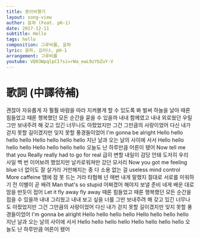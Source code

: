 ```yaml
---
title: 종이비행기
layout: song-view
author: 윤하 (Feat. pH-1)
date: 2017-12-11
subtitle: Hello
tags: hello
composition: 그루비룸, 윤하
lyric: 윤하, 김이나, pH-1
arrangement: 그루비룸
youtube: VQ03WpqlpCI?si=rWa_ewL9zYbZuY-V
---
```


# 歌詞 (中譯待補)

괜찮아 자유롭게
자 훨훨 바람을 따라
지켜볼게 할 수 있도록
봐 벌써 하늘을 날아
때론 힘들었고 때론 행복했던
모든 순간을 묻을 수 있을까
내내 함께였고 내내 외로웠던
우릴 그만 보내주려 해
갖고 있긴 너무나도 아팠었지만
그건 그만큼의 사랑이었어
다신 내가 걷지 못할 길이겠지만
잊지 못할 풍경들이었어
I'm gonna be alright
Hello hello hello hello
Hello hello hello hello
지난 날과 오는 날의 사이에 서서
Hello hello hello hello
Hello hello hello hello
오늘도 난 하루만큼 어른이 됐어
Now tell me that you
Really really had to go for real
급히 변할 내일이 감당 안돼 도저히
우리 사일 백 번 이어보려 했었지만
날카로워져만 갔던 모서리
Now you got me feeling blue
너 없이도 잘 살거라 거만해지는 중
다 소용 없는 걸 useless mind control
More caffeine
땜에 잠 못 드는 거라 타협해
넌 매번 내게 말했지 절대로
서로를 미워하기 전 이별이 곧 배려
Man that's so stupid
어쩌겠어 해야지 보낼 준비
네게 배운 대로
맘을 반듯이 접어
Let it fly away fly away
때론 힘들었고 때론 행복했던
모든 순간을 접을 수 있을까
내내 그리웠고 내내 보고 싶을
너를 그만 보내주려 해
갖고 있긴 너무나도 아팠었지만
그건 그만큼의 사랑이었어
다신 내가 걷지 못할 길이겠지만
잊지 못할 풍경들이었어
I'm gonna be alright
Hello hello hello hello
Hello hello hello hello
지난 날과 오는 날의 사이에 서서
Hello hello hello hello
Hello hello hello hello
오늘도 난 하루만큼 어른이 됐어
